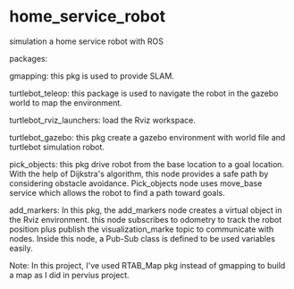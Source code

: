 # home_service_robot
simulation a home service robot with ROS

packages:

gmapping: this pkg is used to provide SLAM.

turtlebot_teleop: this package is used to navigate the robot in the gazebo world to map the environment.

turtlebot_rviz_launchers: load the Rviz workspace.

turtlebot_gazebo: this pkg create a gazebo environment with world file and turtlebot simulation robot.

pick_objects: this pkg drive robot from the base location to a goal location. With the help of Dijkstra's algorithm, this node provides a safe path by considering obstacle avoidance. Pick_objects node uses move_base service which allows the robot to find a path toward goals.

add_markers: In this pkg, the add_markers node creates a virtual object in the Rviz environment. this node subscribes to odometry to track the robot position plus publish the visualization_marke topic to communicate with nodes. Inside this node, a Pub-Sub class is defined to be used variables easily.

Note: In this project, I've used RTAB_Map pkg instead of gmapping to build a map as I did in pervius project.

